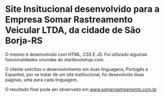 # Site Insitucional desenvolvido para a Empresa Somar Rastreamento Veicular LTDA, da cidade de São Borja-RS

O mesmo é desenvolvido com HTML, CSS E JS. Foi utilizado algumas funcionalidades oriundas do startbootstrap.com.

O cliente solicitou o desenvolvimento em duas linguagens, Portugês e Espanhol, por se tratar de um site institucional,
foi desevolvido duas paginas, uma para cada linguagem.

O resultado final pode ser observado em www.somarrastreamento.com.br

